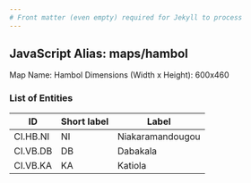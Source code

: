 ```yaml
---
# Front matter (even empty) required for Jekyll to process
---
```


## JavaScript Alias: maps/hambol

Map Name: Hambol
Dimensions (Width x Height): 600x460

### List of Entities

ID | Short label | Label
---|---|---|
CI.HB.NI|NI|Niakaramandougou
CI.VB.DB|DB|Dabakala
CI.VB.KA|KA|Katiola
